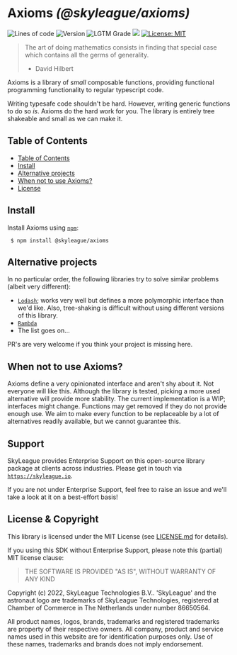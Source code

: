 # Axioms _(@skyleague/axioms)_

<p>
  <img alt="Lines of code" src="https://img.shields.io/tokei/lines/github/skyleague/axioms">
  <img alt="Version" src="https://img.shields.io/github/package-json/v/skyleague/axioms" />
  <img alt="LGTM Grade" src="https://img.shields.io/lgtm/grade/javascript/github/skyleague/axioms">
  <img src="https://img.shields.io/badge/node-%3E%3D16-blue.svg" />
  <a href="#" target="_blank">
    <img alt="License: MIT" src="https://img.shields.io/badge/License-MIT-yellow.svg" />
  </a>
</p>

> The art of doing mathematics consists in finding that special case which contains all the germs of generality.
>
> -   David Hilbert

Axioms is a library of *small* composable functions, providing functional programming functionality to regular typescript code.

Writing typesafe code shouldn't be hard. However, writing generic functions to do so *is*. Axioms do the hard work for you. The library is entirely tree shakeable and small as we can make it.

## Table of Contents

<!-- toc -->

- [Table of Contents](#table-of-contents)
- [Install](#install)
- [Alternative projects](#alternative-projects)
- [When not to use Axioms?](#when-not-to-use-axioms)
- [License](#license)

<!-- tocstop -->

## Install

Install Axioms using [`npm`](https://www.npmjs.com/):

```console
 $ npm install @skyleague/axioms
```

## Alternative projects

In no particular order, the following libraries try to solve similar problems (albeit very different):

- [`Lodash`](https://github.com/lodash/lodash); works very well but defines a more polymorphic interface than we'd like. Also, tree-shaking is difficult without using different versions of this library.
- [`Rambda`](https://ramdajs.com/)
- The list goes on...

PR's are very welcome if you think your project is missing here.

## When not to use Axioms?

Axioms define a very opinionated interface and aren't shy about it. Not everyone will like this.
Although the library is tested, picking a more used alternative will provide more stability.
The current implementation is a WIP; interfaces might change. Functions may get removed if they do not provide enough use. We aim to make every function to be replaceable by a lot of alternatives readily available, but we cannot guarantee this.

## Support

SkyLeague provides Enterprise Support on this open-source library package at clients across industries. Please get in touch via [`https://skyleague.io`](https://skyleague.io).

If you are not under Enterprise Support, feel free to raise an issue and we'll take a look at it on a best-effort basis!

## License & Copyright

This library is licensed under the MIT License (see [LICENSE.md](./LICENSE.md) for details).

If you using this SDK without Enterprise Support, please note this (partial) MIT license clause:

> THE SOFTWARE IS PROVIDED "AS IS", WITHOUT WARRANTY OF ANY KIND

Copyright (c) 2022, SkyLeague Technologies B.V..
'SkyLeague' and the astronaut logo are trademarks of SkyLeague Technologies, registered at Chamber of Commerce in The Netherlands under number 86650564.

All product names, logos, brands, trademarks and registered trademarks are property of their respective owners. All company, product and service names used in this website are for identification purposes only. Use of these names, trademarks and brands does not imply endorsement.
